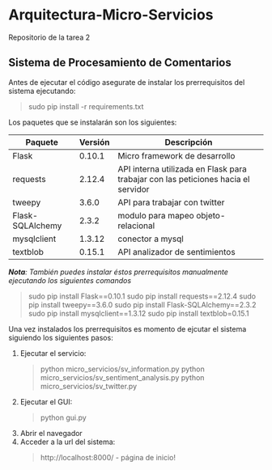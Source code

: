 # Arquitectura-Micro-Servicios
Repositorio de la tarea 2

## Sistema de Procesamiento de Comentarios

Antes de ejecutar el código asegurate de instalar los prerrequisitos del sistema ejecutando:
> sudo pip install -r requirements.txt  

Los paquetes que se instalarán son los siguientes:

Paquete 		| Versión | Descripción
----------------|---------|----------------------------------------------------------------------------------
Flask   		| 0.10.1  | Micro framework de desarrollo
requests		| 2.12.4  | API interna utilizada en Flask para trabajar con las peticiones hacia el servidor
tweepy          | 3.6.0   | API para trabajar con twitter
Flask-SQLAlchemy| 2.3.2   | modulo para mapeo objeto-relacional 
mysqlclient		| 1.3.12  | conector a mysql
textblob		| 0.15.1  | API analizador de sentimientos

*__Nota__: También puedes instalar éstos prerrequisitos manualmente ejecutando los siguientes comandos*   
> sudo pip install Flask==0.10.1
> sudo pip install requests==2.12.4
> sudo pip install tweepy==3.6.0
> sudo pip install Flask-SQLAlchemy==2.3.2
> sudo pip install mysqlclient==1.3.12
> sudo pip install textblob=0.15.1

Una vez instalados los prerrequisitos es momento de ejcutar el sistema siguiendo los siguientes pasos:  
1. Ejecutar el servicio:  
   > python micro_servicios/sv_information.py 
   > python micro_servicios/sv_sentiment_analysis.py 
   > python micro_servicios/sv_twitter.py  
1. Ejecutar el GUI:  
   > python gui.py  
1. Abrir el navegador
1. Acceder a la url del sistema:
   > http://localhost:8000/ - página de inicio!
